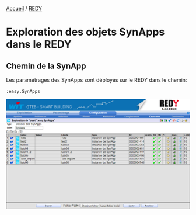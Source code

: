 [Accueil](/readme.md) / [REDY](index.md)

# Exploration des objets SynApps dans le REDY

## Chemin de la SynApp

Les paramétrages des SynApps sont déployés sur le REDY dans le chemin:

```TEXT
:easy.SynApps
```

![Explorateur](assets/explore.png)